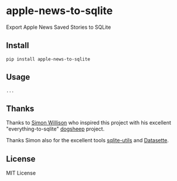 # apple-news-to-sqlite

Export Apple News Saved Stories to SQLite

## Install

    pip install apple-news-to-sqlite

## Usage

    ...

## Thanks

Thanks to [Simon Willison](https://simonwillison.net/) who inspired this project
with his excellent "everything-to-sqlite" [dogsheep](https://github.com/dogsheep) project.

Thanks Simon also for the excellent tools 
[sqlite-utils](https://github.com/simonw/sqlite-utils) and [Datasette](https://datasette.io).

## License

MIT License
